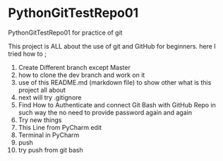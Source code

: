 # PythonGitTestRepo01
PythonGitTestRepo01 for practice of git

This project is ALL about the use of git and GitHub for beginners. here I tried how to ;
1. Create Different branch except Master 
2. how to clone the dev branch and work on it 
3. use of this README.md (markdown file) to show other what is this project all about 
4. next will try .gitignore
5. Find How to Authenticate and connect Git Bash with GitHub Repo in such way the no need to provide password again and again
6. Try new things 
7. This Line from PyCharm edit
8. Terminal in PyCharm
9. push
10. try push from git bash